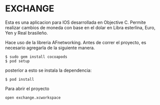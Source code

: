 # EXCHANGE

Esta es una aplicacion para IOS desarrollada en Objective C. Permite realizar cambios de moneda con base en el dolar en Libra esterlina, Euro, Yen y Real brasileño.

Hace uso de la libreria AFnetworking. Antes de correr el proyecto, es necesario agregarla de la siguiente manera.

```
$ sudo gem install cocoapods
$ pod setup
```

posterior a esto se instala la dependencia:

```
$ pod install
```

Para abrir el proyecto

```
open exchange.xcworkspace
```

